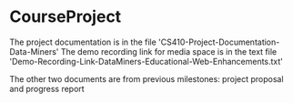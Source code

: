 # CourseProject

The project documentation is in the file 'CS410-Project-Documentation-Data-Miners'
The demo recording link for media space is in the text file 'Demo-Recording-Link-DataMiners-Educational-Web-Enhancements.txt'

The other two documents are from previous milestones: project proposal and progress report
